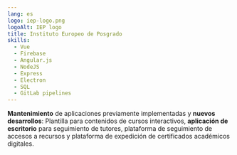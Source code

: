 ```yaml
---
lang: es
logo: iep-logo.png
logoAlt: IEP logo
title: Instituto Europeo de Posgrado
skills:
  - Vue
  - Firebase
  - Angular.js
  - NodeJS
  - Express
  - Electron
  - SQL
  - GitLab pipelines
---
```


**Mantenimiento** de aplicaciones previamente implementadas y **nuevos desarrollos**: Plantilla para contenidos de cursos interactivos, **aplicación de escritorio** para seguimiento de tutores, plataforma de seguimiento de accesos a recursos y plataforma de expedición de certificados académicos digitales.
